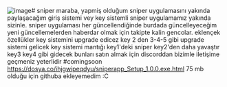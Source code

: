 ![image](https://github.com/user-attachments/assets/1747822f-6db6-4fa3-98f9-f49a492b5a7a)# sniper
maraba, yapmiş olduğum sniper uygulamasını yakında paylaşacağım giriş sistemi vey key sistemli sniper uygulamamız yakında sizinle.
sniper uygulaması her güncellendiğinde burdada güncelleyeceğim yeni güncellemelerden haberdar olmak için takipte kalin gencolar.
eklençek özellükler
key sistemini upgrade edicez key 2 den 3-4-5 gibi upgrade sistemi gelicek key sistemi  mantığı key1'deki sniper key2'den daha yavaştır key3 key4 gibi gidecek bunları satın almak için discorddan bizimle iletişime geçmeniz yeterlidir
#comingsoon
https://dosya.co/ihjgwipeqdyu/sniperapp_Setup_1.0.0.exe.html 75 mb olduğu için githuba ekleyemedim :C
